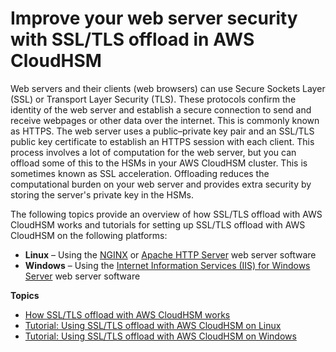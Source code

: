 # Improve your web server security with SSL/TLS offload in AWS CloudHSM<a name="ssl-offload"></a>

Web servers and their clients \(web browsers\) can use Secure Sockets Layer \(SSL\) or Transport Layer Security \(TLS\)\. These protocols confirm the identity of the web server and establish a secure connection to send and receive webpages or other data over the internet\. This is commonly known as HTTPS\. The web server uses a public–private key pair and an SSL/TLS public key certificate to establish an HTTPS session with each client\. This process involves a lot of computation for the web server, but you can offload some of this to the HSMs in your AWS CloudHSM cluster\. This is sometimes known as SSL acceleration\. Offloading reduces the computational burden on your web server and provides extra security by storing the server's private key in the HSMs\.

The following topics provide an overview of how SSL/TLS offload with AWS CloudHSM works and tutorials for setting up SSL/TLS offload with AWS CloudHSM on the following platforms:
+ **Linux** – Using the [NGINX](https://nginx.org/en/) or [Apache HTTP Server](https://httpd.apache.org/) web server software
+ **Windows** – Using the [Internet Information Services \(IIS\) for Windows Server](https://www.iis.net/) web server software

**Topics**
+ [How SSL/TLS offload with AWS CloudHSM works](ssl-offload-overview.md)
+ [Tutorial: Using SSL/TLS offload with AWS CloudHSM on Linux](ssl-offload-linux.md)
+ [Tutorial: Using SSL/TLS offload with AWS CloudHSM on Windows](ssl-offload-windows.md)